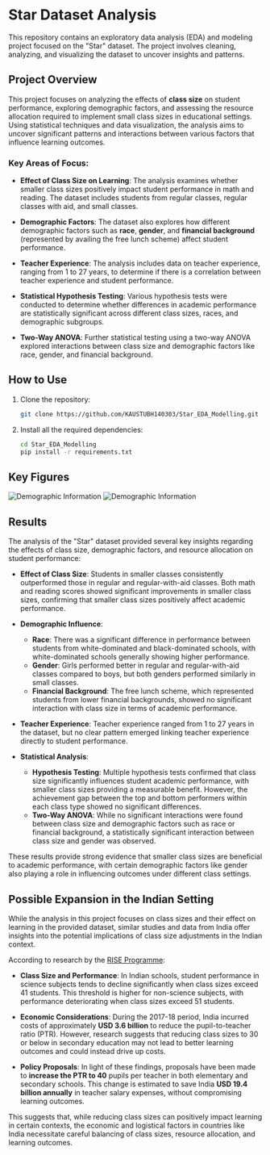 # Star Dataset Analysis

This repository contains an exploratory data analysis (EDA) and modeling project focused on the "Star" dataset. The project involves cleaning, analyzing, and visualizing the dataset to uncover insights and patterns.

## Project Overview

This project focuses on analyzing the effects of **class size** on student performance, exploring demographic factors, and assessing the resource allocation required to implement small class sizes in educational settings. Using statistical techniques and data visualization, the analysis aims to uncover significant patterns and interactions between various factors that influence learning outcomes.

### Key Areas of Focus:

- **Effect of Class Size on Learning**: 
  The analysis examines whether smaller class sizes positively impact student performance in math and reading. The dataset includes students from regular classes, regular classes with aid, and small classes.

- **Demographic Factors**: 
  The dataset also explores how different demographic factors such as **race**, **gender**, and **financial background** (represented by availing the free lunch scheme) affect student performance. 

- **Teacher Experience**: 
  The analysis includes data on teacher experience, ranging from 1 to 27 years, to determine if there is a correlation between teacher experience and student performance.

- **Statistical Hypothesis Testing**: 
  Various hypothesis tests were conducted to determine whether differences in academic performance are statistically significant across different class sizes, races, and demographic subgroups.

- **Two-Way ANOVA**: 
  Further statistical testing using a two-way ANOVA explored interactions between class size and demographic factors like race, gender, and financial background.

## How to Use
1. Clone the repository:
   ```bash
   git clone https://github.com/KAUSTUBH140303/Star_EDA_Modelling.git
2. Install all the required dependencies:
   ```bash
   cd Star_EDA_Modelling
   pip install -r requirements.txt
## Key Figures
![Demographic Information](images/eda1.png)
![Demographic Information](images/expo.png)

## Results

The analysis of the "Star" dataset provided several key insights regarding the effects of class size, demographic factors, and resource allocation on student performance:

- **Effect of Class Size**: 
  Students in smaller classes consistently outperformed those in regular and regular-with-aid classes. Both math and reading scores showed significant improvements in smaller class sizes, confirming that smaller class sizes positively affect academic performance.

- **Demographic Influence**:
  - **Race**: There was a significant difference in performance between students from white-dominated and black-dominated schools, with white-dominated schools generally showing higher performance.
  - **Gender**: Girls performed better in regular and regular-with-aid classes compared to boys, but both genders performed similarly in small classes.
  - **Financial Background**: The free lunch scheme, which represented students from lower financial backgrounds, showed no significant interaction with class size in terms of academic performance.

- **Teacher Experience**: 
  Teacher experience ranged from 1 to 27 years in the dataset, but no clear pattern emerged linking teacher experience directly to student performance.

- **Statistical Analysis**:
  - **Hypothesis Testing**: Multiple hypothesis tests confirmed that class size significantly influences student academic performance, with smaller class sizes providing a measurable benefit. However, the achievement gap between the top and bottom performers within each class type showed no significant differences.
  - **Two-Way ANOVA**: While no significant interactions were found between class size and demographic factors such as race or financial background, a statistically significant interaction between class size and gender was observed.

These results provide strong evidence that smaller class sizes are beneficial to academic performance, with certain demographic factors like gender also playing a role in influencing outcomes under different class settings.

## Possible Expansion in the Indian Setting

While the analysis in this project focuses on class sizes and their effect on learning in the provided dataset, similar studies and data from India offer insights into the potential implications of class size adjustments in the Indian context.

According to research by the [RISE Programme](https://riseprogramme.org/sites/default/files/2021-01/RISE_WP-0059_Datta_Kingdon.pdf):

- **Class Size and Performance**: In Indian schools, student performance in science subjects tends to decline significantly when class sizes exceed 41 students. This threshold is higher for non-science subjects, with performance deteriorating when class sizes exceed 51 students.
  
- **Economic Considerations**: During the 2017-18 period, India incurred costs of approximately **USD 3.6 billion** to reduce the pupil-to-teacher ratio (PTR). However, research suggests that reducing class sizes to 30 or below in secondary education may not lead to better learning outcomes and could instead drive up costs.

- **Policy Proposals**: In light of these findings, proposals have been made to **increase the PTR to 40** pupils per teacher in both elementary and secondary schools. This change is estimated to save India **USD 19.4 billion annually** in teacher salary expenses, without compromising learning outcomes.

This suggests that, while reducing class sizes can positively impact learning in certain contexts, the economic and logistical factors in countries like India necessitate careful balancing of class sizes, resource allocation, and learning outcomes.
